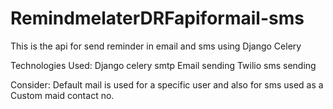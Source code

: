 # RemindmelaterDRFapiformail-sms
This is the api for send reminder in email and sms using Django Celery

Technologies Used:
Django celery
smtp Email sending
Twilio sms sending 

Consider: Default mail is used for a specific user and also for sms used as a Custom maid contact no.

